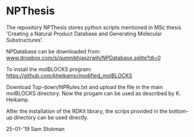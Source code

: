 # NPThesis

The repository NPThesis stores python scripts mentioned in MSc thesis  'Creating a Natural Product Database and Generating Molecular Substructures'.

NPDatabase can be downloaded from:
www.dropbox.com/s/qumnikhiaszrwjh/NPDatabase.sqlite?dl=0

To install the molBLOCKS program:
https://github.com/kheikamp/modified_molBLOCKS

Download Top-down/NPRules.txt and upload the file in the main molBLOCKS directory. Now the progam can be used as described by K. Heikamp.

After the installation of the RDKit library, the scrips provided in the bottom-up directory can be used directly.  

25-01-'19
Sam Stokman
